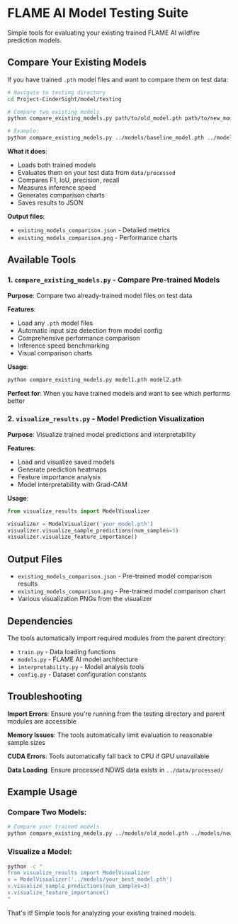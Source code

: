 # FLAME AI Model Testing Suite

Simple tools for evaluating your existing trained FLAME AI wildfire prediction models.

## **Compare Your Existing Models**

If you have trained `.pth` model files and want to compare them on test data:

```bash
# Navigate to testing directory
cd Project-CinderSight/model/testing

# Compare two existing models
python compare_existing_models.py path/to/old_model.pth path/to/new_model.pth

# Example:
python compare_existing_models.py ../models/baseline_model.pth ../models/augmented_model.pth
```

**What it does**:
- Loads both trained models
- Evaluates them on your test data from `data/processed`
- Compares F1, IoU, precision, recall
- Measures inference speed
- Generates comparison charts
- Saves results to JSON

**Output files**:
- `existing_models_comparison.json` - Detailed metrics
- `existing_models_comparison.png` - Performance charts

## Available Tools

### 1. `compare_existing_models.py` - Compare Pre-trained Models

**Purpose**: Compare two already-trained model files on test data

**Features**:
- Load any `.pth` model files
- Automatic input size detection from model config
- Comprehensive performance comparison
- Inference speed benchmarking
- Visual comparison charts

**Usage**:
```bash
python compare_existing_models.py model1.pth model2.pth
```

**Perfect for**: When you have trained models and want to see which performs better

### 2. `visualize_results.py` - Model Prediction Visualization

**Purpose**: Visualize trained model predictions and interpretability

**Features**:
- Load and visualize saved models
- Generate prediction heatmaps
- Feature importance analysis
- Model interpretability with Grad-CAM

**Usage**:
```python
from visualize_results import ModelVisualizer

visualizer = ModelVisualizer('your_model.pth')
visualizer.visualize_sample_predictions(num_samples=5)
visualizer.visualize_feature_importance()
```

## Output Files

- `existing_models_comparison.json` - Pre-trained model comparison results
- `existing_models_comparison.png` - Pre-trained model comparison chart
- Various visualization PNGs from the visualizer

## Dependencies

The tools automatically import required modules from the parent directory:
- `train.py` - Data loading functions
- `models.py` - FLAME AI model architecture
- `interpretability.py` - Model analysis tools
- `config.py` - Dataset configuration constants

## Troubleshooting

**Import Errors**: Ensure you're running from the testing directory and parent modules are accessible

**Memory Issues**: The tools automatically limit evaluation to reasonable sample sizes

**CUDA Errors**: Tools automatically fall back to CPU if GPU unavailable

**Data Loading**: Ensure processed NDWS data exists in `../data/processed/`

## Example Usage

### Compare Two Models:
```bash
# Compare your trained models
python compare_existing_models.py ../models/old_model.pth ../models/new_model.pth
```

### Visualize a Model:
```bash
python -c "
from visualize_results import ModelVisualizer
v = ModelVisualizer('../models/your_best_model.pth')
v.visualize_sample_predictions(num_samples=3)
v.visualize_feature_importance()
"
```

That's it! Simple tools for analyzing your existing trained models. 